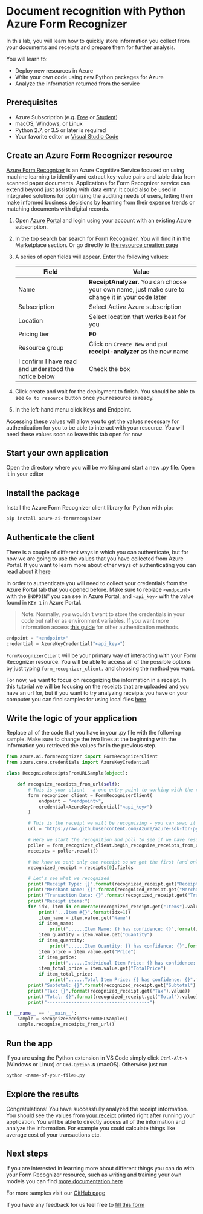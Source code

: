 # Document recognition with Python Azure Form Recognizer

In this lab, you will learn how to quickly store information you collect from your documents and receipts and prepare them for further analysis.

You will learn to:

- Deploy new resources in Azure
- Write your own code using new Python packages for Azure
- Analyze the information returned from the service

## Prerequisites

- Azure Subscription (e.g. [Free](https://aka.ms/azure-free-account) or [Student](https://aka.ms/azure-student-account))
- macOS, Windows, or Linux
- Python 2.7, or 3.5 or later is required
- Your favorite editor or [Visual Studio Code](https://code.visualstudio.com/download)

## Create an Azure Form Recognizer resource

[Azure Form Recognizer](https://docs.microsoft.com/azure/cognitive-services/form-recognizer/) is an Azure Cognitive Service focused on using machine learning to identify and extract key-value pairs and table data from scanned paper documents. Applications for Form Recognizer service can extend beyond just assisting with data entry. It could also be used in integrated solutions for optimizing the auditing needs of users, letting them make informed business decisions by learning from their expense trends or matching documents with digital records.

1. Open [Azure Portal](https://portal.azure.com/) and login using your account with an existing Azure subscription.

1. In the top search bar search for Form Recognizer. You will find it in the Marketplace section. Or go directly to [the resource creation page](https://portal.azure.com/#create/Microsoft.CognitiveServicesFormRecognizer)

1. A series of open fields will appear. Enter the following values:

    | Field | Value |
    | --- | --- |
    | Name | **ReceiptAnalyzer**. You can choose your own name, just make sure to change it in your code later |
    | Subscription | Select Active Azure subscription |
    | Location | Select location that works best for you |
    | Pricing tier | **F0** |
    | Resource group | Click on `Create New` and put **receipt-analyzer** as the new name |
    | I confirm I have read and understood the notice below | Check the box|

1. Click create and wait for the deployment to finish. You should be able to see `Go to resource` button once your resource is ready.

1. In the left-hand menu click Keys and Endpoint.

Accessing these values will allow you to get the values necessary for authentication for you to be able to interact with your resource. You will need these values soon so leave this tab open for now

## Start your own application

Open the directory where you will be working and start a new .py file. Open it in your editor

## Install the package

Install the Azure Form Recognizer client library for Python with pip:

```bash
pip install azure-ai-formrecognizer
```

## Authenticate the client

There is a couple of different ways in which you can authenticate, but for now we are going to use the values that you have collected from Azure Portal. If you want to learn more about other ways of authenticating you can read about it [here](https://github.com/Azure/azure-sdk-for-python/tree/master/sdk/formrecognizer/azure-ai-formrecognizer#authenticate-the-client)

In order to authenticate you will need to collect your credentials from the Azure Portal tab that you opened before. Make sure to replace `<endpoint>` with the `ENDPOINT` you can see in Azure Portal, and `<api_key>` with the value found in `KEY 1` in Azure Portal.

> Note: Normally, you wouldn't want to store the credentials in your code but rather as environment variables. If you want more information access [this guide](https://github.com/Azure/azure-sdk-for-python/tree/master/sdk/formrecognizer/azure-ai-formrecognizer#types-of-credentials) for other authentication methods.

```python
endpoint = "<endpoint>"
credential = AzureKeyCredential("<api_key>")
```

`FormRecognizerClient` will be your primary way of interacting with your Form Recognizer resource. You will be able to access all of the possible options by just typing `form_recognizer_client.` and choosing the method you want.

For now, we want to focus on recognizing the information in a receipt. In this tutorial we will be focusing on the receipts that are uploaded and you have an url for, but if you want to try analyzing receipts you have on your computer you can find samples for using local files [here](https://github.com/Azure/azure-sdk-for-python/tree/master/sdk/formrecognizer/azure-ai-formrecognizer#recognize-receipts)

## Write the logic of your application

Replace all of the code that you have in your .py file with the following sample. Make sure to change the two lines at the beginning with the information you retrieved the values for in the previous step.

```python
from azure.ai.formrecognizer import FormRecognizerClient
from azure.core.credentials import AzureKeyCredential

class RecognizeReceiptsFromURLSample(object):

    def recognize_receipts_from_url(self):
        # This is your client - a one entry point to working with the resource
        form_recognizer_client = FormRecognizerClient(
            endpoint = "<endpoint>",
            credential=AzureKeyCredential("<api_key>")
        )

        # This is the receipt we will be recognizing - you can swap it with any other receipt url
        url = "https://raw.githubusercontent.com/Azure/azure-sdk-for-python/master/sdk/formrecognizer/azure-ai-formrecognizer/tests/sample_forms/receipt/contoso-receipt.png"

        # Here we start the recognition and poll to see if we have results available
        poller = form_recognizer_client.begin_recognize_receipts_from_url(receipt_url=url)
        receipts = poller.result()

        # We know we sent only one receipt so we get the first (and only) item in the list of returned results
        recognized_receipt = receipts[0].fields

        # Let's see what we recognized
        print("Receipt Type: {}".format(recognized_receipt.get("ReceiptType").value))
        print("Merchant Name: {}".format(recognized_receipt.get("MerchantName").value))
        print("Transaction Date: {}".format(recognized_receipt.get("TransactionDate").value))
        print("Receipt items:")
        for idx, item in enumerate(recognized_receipt.get("Items").value):
            print("...Item #{}".format(idx+1))
            item_name = item.value.get("Name")
            if item_name:
                print("......Item Name: {} has confidence: {}".format(item_name.value, item_name.confidence))
            item_quantity = item.value.get("Quantity")
            if item_quantity:
                print("......Item Quantity: {} has confidence: {}".format(item_quantity.value, item_quantity.confidence))
            item_price = item.value.get("Price")
            if item_price:
                print("......Individual Item Price: {} has confidence: {}".format(item_price.value, item_price.confidence))
            item_total_price = item.value.get("TotalPrice")
            if item_total_price:
                print("......Total Item Price: {} has confidence: {}".format(item_total_price.value, item_total_price.confidence))
        print("Subtotal: {}".format(recognized_receipt.get("Subtotal").value))
        print("Tax: {}".format(recognized_receipt.get("Tax").value))
        print("Total: {}".format(recognized_receipt.get("Total").value))
        print("--------------------------------------")

if __name__ == '__main__':
    sample = RecognizeReceiptsFromURLSample()
    sample.recognize_receipts_from_url()
```

## Run the app

If you are using the Python extension in VS Code simply click `Ctrl-Alt-N` (Windows or Linux) or `Cmd-Option-N` (macOS). Otherwise just run

```bash
python <name-of-your-file>.py
```

## Explore the results

Congratulations! You have successfully analyzed the receipt information. You should see the values from [your receipt](https://raw.githubusercontent.com/Azure/azure-sdk-for-python/master/sdk/formrecognizer/azure-ai-formrecognizer/tests/sample_forms/receipt/contoso-receipt.png) printed right after running your application. You will be able to directly access all of the information and analyze the information. For example you could calculate things like average cost of your transactions etc.

## Next steps

If you are interested in learning more about different things you can do with your Form Recognizer resource, such as writing and training your own models you can find [more documentation here](https://docs.microsoft.com/azure/cognitive-services/form-recognizer/)

For more samples visit our [GitHub page](https://github.com/Azure/azure-sdk-for-python/tree/master/sdk/formrecognizer/azure-ai-formrecognizer#more-sample-code)

If you have any feedback for us feel free to [fill this form](https://aka.ms/FR_SDK_v1_feedback)
